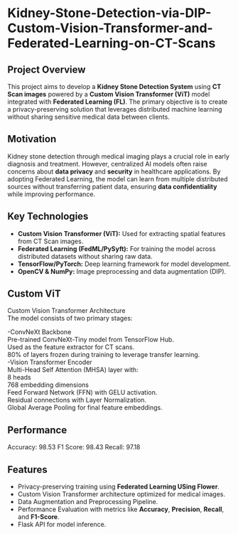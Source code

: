 # Kidney-Stone-Detection-via-DIP-Custom-Vision-Transformer-and-Federated-Learning-on-CT-Scans

## Project Overview
This project aims to develop a **Kidney Stone Detection System** using **CT Scan images** powered by a **Custom Vision Transformer (ViT)** model integrated with **Federated Learning (FL)**. The primary objective is to create a privacy-preserving solution that leverages distributed machine learning without sharing sensitive medical data between clients.

## Motivation
Kidney stone detection through medical imaging plays a crucial role in early diagnosis and treatment. However, centralized AI models often raise concerns about **data privacy** and **security** in healthcare applications. By adopting Federated Learning, the model can learn from multiple distributed sources without transferring patient data, ensuring **data confidentiality** while improving performance.

## Key Technologies
- **Custom Vision Transformer (ViT):** Used for extracting spatial features from CT Scan images.
- **Federated Learning (FedML/PySyft):** For training the model across distributed datasets without sharing raw data.
- **TensorFlow/PyTorch:** Deep learning framework for model development.
- **OpenCV & NumPy:** Image preprocessing and data augmentation (DIP).

## Custom ViT
Custom Vision Transformer Architecture<br>
The model consists of two primary stages:<br>

-ConvNeXt Backbone<br>
Pre-trained ConvNeXt-Tiny model from TensorFlow Hub.<br>
Used as the feature extractor for CT scans.<br>
80% of layers frozen during training to leverage transfer learning.<br>
-Vision Transformer Encoder<br>
Multi-Head Self Attention (MHSA) layer with:<br>
8 heads<br>
768 embedding dimensions<br>
Feed Forward Network (FFN) with GELU activation.<br>
Residual connections with Layer Normalization.<br>
Global Average Pooling for final feature embeddings.

## Performance
Accuracy: 98.53
F1 Score: 98.43
Recall: 97.18

## Features
- Privacy-preserving training using **Federated Learning USing Flower**.
- Custom Vision Transformer architecture optimized for medical images.
- Data Augmentation and Preprocessing Pipeline.
- Performance Evaluation with metrics like **Accuracy**, **Precision**, **Recall**, and **F1-Score**.
- Flask API for model inference.

